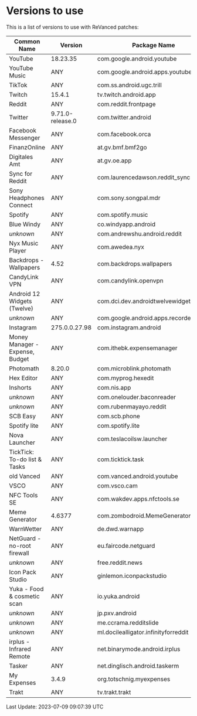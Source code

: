 # Versions to use

This is a list of versions to use with ReVanced patches:

| Common Name | Version | Package Name |
|---|---|---|
| YouTube | 18.23.35 | com.google.android.youtube |
| YouTube Music | ANY | com.google.android.apps.youtube.music |
| TikTok | ANY | com.ss.android.ugc.trill |
| Twitch | 15.4.1 | tv.twitch.android.app |
| Reddit | ANY | com.reddit.frontpage |
| Twitter | 9.71.0-release.0 | com.twitter.android |
| Facebook Messenger | ANY | com.facebook.orca |
| FinanzOnline | ANY | at.gv.bmf.bmf2go |
| Digitales Amt | ANY | at.gv.oe.app |
| Sync for Reddit | ANY | com.laurencedawson.reddit_sync |
| Sony Headphones Connect | ANY | com.sony.songpal.mdr |
| Spotify | ANY | com.spotify.music |
| Blue Windy | ANY | co.windyapp.android |
| _unknown_ | ANY | com.andrewshu.android.reddit |
| Nyx Music Player | ANY | com.awedea.nyx |
| Backdrops - Wallpapers | 4.52 | com.backdrops.wallpapers |
| CandyLink VPN | ANY | com.candylink.openvpn |
| Android 12 Widgets (Twelve) | ANY | com.dci.dev.androidtwelvewidgets |
| _unknown_ | ANY | com.google.android.apps.recorder |
| Instagram | 275.0.0.27.98 | com.instagram.android |
| Money Manager - Expense, Budget | ANY | com.ithebk.expensemanager |
| Photomath | 8.20.0 | com.microblink.photomath |
| Hex Editor | ANY | com.myprog.hexedit |
| Inshorts | ANY | com.nis.app |
| _unknown_ | ANY | com.onelouder.baconreader |
| _unknown_ | ANY | com.rubenmayayo.reddit |
| SCB Easy | ANY | com.scb.phone |
| Spotify lite | ANY | com.spotify.lite |
| Nova Launcher | ANY | com.teslacoilsw.launcher |
| TickTick: To-do list & Tasks | ANY | com.ticktick.task |
| old Vanced | ANY | com.vanced.android.youtube |
| VSCO | ANY | com.vsco.cam |
| NFC Tools SE | ANY | com.wakdev.apps.nfctools.se |
| Meme Generator | 4.6377 | com.zombodroid.MemeGenerator |
| WarnWetter | ANY | de.dwd.warnapp |
| NetGuard - no-root firewall | ANY | eu.faircode.netguard |
| _unknown_ | ANY | free.reddit.news |
| Icon Pack Studio | ANY | ginlemon.iconpackstudio |
| Yuka - Food & cosmetic scan | ANY | io.yuka.android |
| _unknown_ | ANY | jp.pxv.android |
| _unknown_ | ANY | me.ccrama.redditslide |
| _unknown_ | ANY | ml.docilealligator.infinityforreddit |
| irplus - Infrared Remote | ANY | net.binarymode.android.irplus |
| Tasker | ANY | net.dinglisch.android.taskerm |
| My Expenses | 3.4.9 | org.totschnig.myexpenses |
| Trakt | ANY | tv.trakt.trakt |

Last Update: 2023-07-09 09:07:39 UTC
